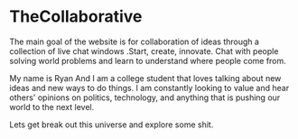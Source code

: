 # TheCollaborative
The main goal of the website is for collaboration of ideas through a collection of live chat windows .Start, create, innovate. Chat with people solving world problems and learn to understand where people come from. 


My name is Ryan And I am a college student that loves talking about new ideas and new ways to do things. I am constantly looking to value and hear others' opinions on politics, technology, and anything that is pushing our world to the next level. 


Lets get break out this universe and explore some shit.
